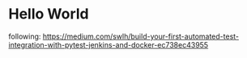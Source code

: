 # Hello World

following: https://medium.com/swlh/build-your-first-automated-test-integration-with-pytest-jenkins-and-docker-ec738ec43955


